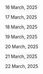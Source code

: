 16 March, 2025

17 March, 2025

18 March, 2025

19 March, 2025

20 March, 2025

21 March, 2025

22 March, 2025